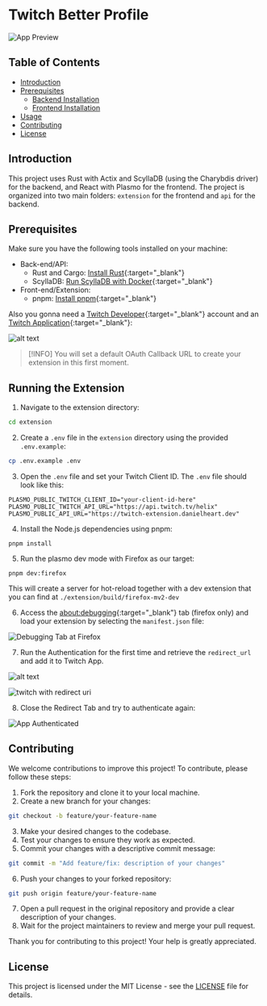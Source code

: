 # Twitch Better Profile

![App Preview](.github/images/app-base.png)

## Table of Contents

- [Introduction](#introduction)
- [Prerequisites](#prerequisites)
  - [Backend Installation](#back-endapi)
  - [Frontend Installation](#front-endextension)
- [Usage](#usage)
- [Contributing](#contributing)
- [License](#license)

## Introduction

This project uses Rust with Actix and ScyllaDB (using the Charybdis driver) for the backend, and React with Plasmo for the frontend. The project is organized into two main folders: `extension` for the frontend and `api` for the backend.

## Prerequisites

Make sure you have the following tools installed on your machine:

- Back-end/API:
  - Rust and Cargo: [Install Rust](https://www.rust-lang.org/tools/install){:target="\_blank"}
  - ScyllaDB: [Run ScyllaDB with Docker](https://github.com/gvieira18/ws-scylla/){:target="\_blank"}
- Front-end/Extension:
  - pnpm: [Install pnpm](https://pnpm.io/installation){:target="\_blank"}

Also you gonna need a [Twitch Developer](https://dev.twitch.tv/){:target="\_blank"} account and an [Twitch Application](https://dev.twitch.tv/console/apps/create){:target="\_blank"}:

![alt text](.github/images/twitch-base.png)

> [!INFO]
> You will set a default OAuth Callback URL to create your extension in this first moment.

## Running the Extension

1. Navigate to the extension directory:

```sh
cd extension
```

2. Create a `.env` file in the `extension` directory using the provided `.env.example`:

```sh
cp .env.example .env
```

3. Open the `.env` file and set your Twitch Client ID. The `.env` file should look like this:

```env
PLASMO_PUBLIC_TWITCH_CLIENT_ID="your-client-id-here"
PLASMO_PUBLIC_TWITCH_API_URL="https://api.twitch.tv/helix"
PLASMO_PUBLIC_API_URL="https://twitch-extension.danielheart.dev"
```

4. Install the Node.js dependencies using pnpm:

```
pnpm install
```

5. Run the plasmo dev mode with Firefox as our target:

```
pnpm dev:firefox
```

This will create a server for hot-reload together with a dev extension that you can find at `./extension/build/firefox-mv2-dev`

6. Access the [about:debugging](about:debugging){:target="\_blank"} tab (firefox only) and load your extension by selecting the `manifest.json` file:

![Debugging Tab at Firefox](.github/images/loading-extension.png)

7. Run the Authentication for the first time and retrieve the `redirect_url` and add it to Twitch App.

![alt text](.github/images/redirect_uri.png)

![twitch with redirect uri](.github/images/twitch_with_redirect.png)

8. Close the Redirect Tab and try to authenticate again:

![App Authenticated](.github/images/app_authenticated.png)

## Contributing

We welcome contributions to improve this project! To contribute, please follow these steps:

1. Fork the repository and clone it to your local machine.
2. Create a new branch for your changes:

```sh
git checkout -b feature/your-feature-name
```

3. Make your desired changes to the codebase.
4. Test your changes to ensure they work as expected.
5. Commit your changes with a descriptive commit message:

```sh
git commit -m "Add feature/fix: description of your changes"
```

6. Push your changes to your forked repository:

```sh
git push origin feature/your-feature-name
```

7. Open a pull request in the original repository and provide a clear description of your changes.
8. Wait for the project maintainers to review and merge your pull request.

Thank you for contributing to this project! Your help is greatly appreciated.

## License

This project is licensed under the MIT License - see the [LICENSE](LICENSE) file for details.
